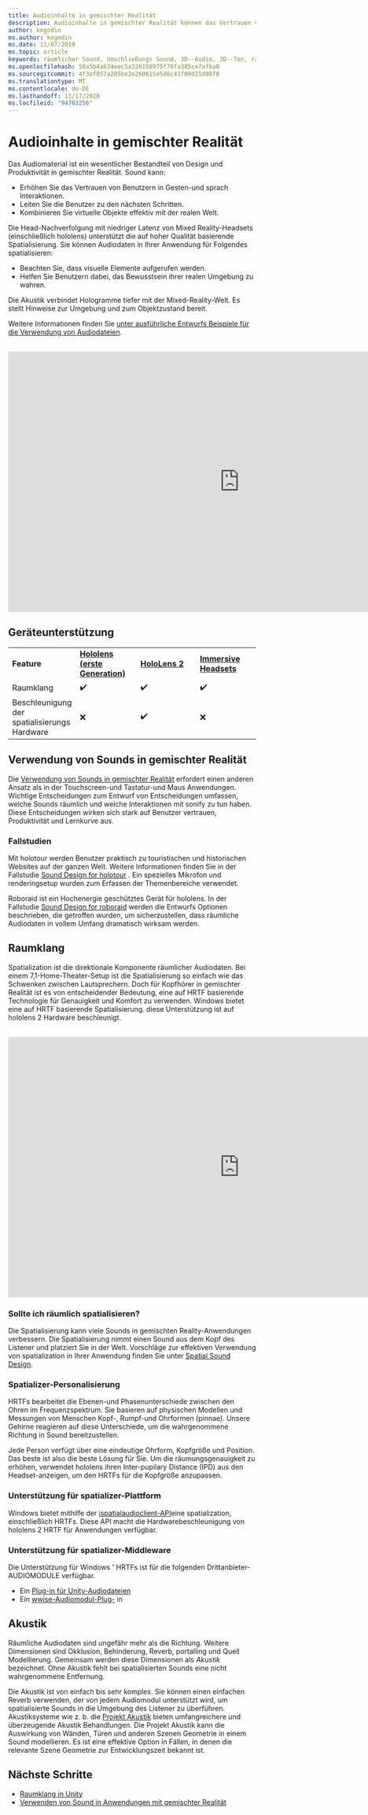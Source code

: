 ```yaml
---
title: Audioinhalte in gemischter Realität
description: Audioinhalte in gemischter Realität können das Vertrauen von Benutzeroberflächen Interaktionen erhöhen und Benutzer in der Benutzeroberfläche eintauchen.
author: kegodin
ms.author: kegodin
ms.date: 11/07/2019
ms.topic: article
keywords: räumlicher Sound, Umschließungs Sound, 3D--Audio, 3D--Ton, räumliche Audiodaten, Mixed Reality-Headset, Windows Mixed Reality-Headset, Virtual Reality-Headset, hololens, mrtk, Mixed Reality Toolkit, Fallstudien, Akustik
ms.openlocfilehash: 50a5b4a634eec5a326158975f70fa385ce7af6a8
ms.sourcegitcommit: 4f3ef057a285be2e260615e5d6c41f00d15d08f8
ms.translationtype: MT
ms.contentlocale: de-DE
ms.lasthandoff: 11/17/2020
ms.locfileid: "94703256"
---
```

# <a name="audio-in-mixed-reality"></a>Audioinhalte in gemischter Realität
Das Audiomaterial ist ein wesentlicher Bestandteil von Design und Produktivität in gemischter Realität. Sound kann:
* Erhöhen Sie das Vertrauen von Benutzern in Gesten-und sprach Interaktionen.
* Leiten Sie die Benutzer zu den nächsten Schritten.
* Kombinieren Sie virtuelle Objekte effektiv mit der realen Welt.

Die Head-Nachverfolgung mit niedriger Latenz von Mixed Reality-Headsets (einschließlich hololens) unterstützt die auf hoher Qualität basierende Spatialisierung. Sie können Audiodaten in Ihrer Anwendung für Folgendes spatialisieren:
* Beachten Sie, dass visuelle Elemente aufgerufen werden.
* Helfen Sie Benutzern dabei, das Bewusstsein ihrer realen Umgebung zu wahren.

Die Akustik verbindet Hologramme tiefer mit der Mixed-Reality-Welt. Es stellt Hinweise zur Umgebung und zum Objektzustand bereit.

Weitere Informationen finden Sie [unter ausführliche Entwurfs Beispiele für die Verwendung von Audiodateien](spatial-sound-design.md).

<br>

<iframe width="940" height="530" src="https://www.youtube.com/embed/PTPvx7mDon4" frameborder="0" allow="accelerometer; autoplay; encrypted-media; gyroscope; picture-in-picture" allowfullscreen></iframe>

## <a name="device-support"></a>Geräteunterstützung

<table>
    <colgroup>
    <col width="25%" />
    <col width="25%" />
    <col width="25%" />
    <col width="25%" />
    </colgroup>
    <tr>
        <td><strong>Feature</strong></td>
        <td><a href="../hololens-hardware-details.md"><strong>Hololens (erste Generation)</strong></a></td>
        <td><a href="https://docs.microsoft.com/hololens/hololens2-hardware"><strong>HoloLens 2</strong></td>
        <td><a href="../discover/immersive-headset-hardware-details.md"><strong>Immersive Headsets</strong></a></td>
    </tr>
     <tr>
        <td>Raumklang</td>
        <td>✔️</td>
        <td>✔️</td>
        <td>✔️</td>
    </tr>
     <tr>
        <td>Beschleunigung der spatialisierungs Hardware</td>
        <td>❌</td>
        <td>✔️</td>
        <td>❌</td>
    </tr>
</table>

## <a name="use-of-sounds-in-mixed-reality"></a>Verwendung von Sounds in gemischter Realität
Die [Verwendung von Sounds in gemischter Realität](spatial-sound-design.md) erfordert einen anderen Ansatz als in der Touchscreen-und Tastatur-und Maus Anwendungen. Wichtige Entscheidungen zum Entwurf von Entscheidungen umfassen, welche Sounds räumlich und welche Interaktionen mit sonify zu tun haben. Diese Entscheidungen wirken sich stark auf Benutzer vertrauen, Produktivität und Lernkurve aus.

### <a name="case-studies"></a>Fallstudien
Mit holotour werden Benutzer praktisch zu touristischen und historischen Websites auf der ganzen Welt. Weitere Informationen finden Sie in der Fallstudie [Sound Design for holotour](case-study-spatial-sound-design-for-holotour.md) . Ein spezielles Mikrofon und renderingsetup wurden zum Erfassen der Themenbereiche verwendet.

Roboraid ist ein Hochenergie geschütztes Gerät für hololens. In der Fallstudie [Sound Design for roboraid](case-study-using-spatial-sound-in-roboraid.md) werden die Entwurfs Optionen beschrieben, die getroffen wurden, um sicherzustellen, dass räumliche Audiodaten in vollem Umfang dramatisch wirksam werden.

## <a name="spatialization"></a>Raumklang
Spatialization ist die direktionale Komponente räumlicher Audiodaten. Bei einem 7,1-Home-Theater-Setup ist die Spatialisierung so einfach wie das Schwenken zwischen Lautsprechern. Doch für Kopfhörer in gemischter Realität ist es von entscheidender Bedeutung, eine auf HRTF basierende Technologie für Genauigkeit und Komfort zu verwenden. Windows bietet eine auf HRTF basierende Spatialisierung. diese Unterstützung ist auf hololens 2 Hardware beschleunigt.

<br>

<iframe width="940" height="530" src="https://www.youtube.com/embed/aB3TDjYklmo" frameborder="0" allow="accelerometer; autoplay; encrypted-media; gyroscope; picture-in-picture" allowfullscreen></iframe>

### <a name="should-i-spatialize"></a>Sollte ich räumlich spatialisieren?
Die Spatialisierung kann viele Sounds in gemischten Reality-Anwendungen verbessern. Die Spatialisierung nimmt einen Sound aus dem Kopf des Listener und platziert Sie in der Welt. Vorschläge zur effektiven Verwendung von spatialization in Ihrer Anwendung finden Sie unter [Spatial Sound Design](spatial-sound-design.md).

### <a name="spatializer-personalization"></a>Spatializer-Personalisierung
HRTFs bearbeitet die Ebenen-und Phasenunterschiede zwischen den Ohren im Frequenzspektrum. Sie basieren auf physischen Modellen und Messungen von Menschen Kopf-, Rumpf-und Ohrformen (pinnae). Unsere Gehirne reagieren auf diese Unterschiede, um die wahrgenommene Richtung in Sound bereitzustellen.

Jede Person verfügt über eine eindeutige Ohrform, Kopfgröße und Position. Das beste ist also die beste Lösung für Sie. Um die räumungsgenauigkeit zu erhöhen, verwendet hololens ihren Inter-pupilary Distance (IPD) aus den Headset-anzeigen, um den HRTFs für die Kopfgröße anzupassen.

### <a name="spatializer-platform-support"></a>Unterstützung für spatializer-Plattform
Windows bietet mithilfe der [ispatialaudioclient-API](https://docs.microsoft.com/windows/win32/coreaudio/spatial-sound)eine spatialization, einschließlich HRTFs. Diese API macht die Hardwarebeschleunigung von hololens 2 HRTF für Anwendungen verfügbar.

### <a name="spatializer-middleware-support"></a>Unterstützung für spatializer-Middleware
Die Unterstützung für Windows ' HRTFs ist für die folgenden Drittanbieter-AUDIOMODULE verfügbar.
* Ein [Plug-in für Unity-Audiodateien](../develop/unity/spatial-sound-in-unity.md)
* Ein [wwise-Audiomodul-Plug-](https://www.audiokinetic.com/products/plug-ins/msspatial/) in

## <a name="acoustics"></a>Akustik
Räumliche Audiodaten sind ungefähr mehr als die Richtung. Weitere Dimensionen sind Okklusion, Behinderung, Reverb, portalling und Quell Modellierung. Gemeinsam werden diese Dimensionen als *Akustik* bezeichnet. Ohne Akustik fehlt bei spatialisierten Sounds eine nicht wahrgenommene Entfernung.

Die Akustik ist von einfach bis sehr komplex. Sie können einen einfachen Reverb verwenden, der von jedem Audiomodul unterstützt wird, um spatialisierte Sounds in die Umgebung des Listener zu überführen. Akustiksysteme wie z. b. die [Projekt Akustik](https://aka.ms/acoustics)  bieten umfangreichere und überzeugende Akustik Behandlungen. Die Projekt Akustik kann die Auswirkung von Wänden, Türen und anderen Szenen Geometrie in einem Sound modellieren. Es ist eine effektive Option in Fällen, in denen die relevante Szene Geometrie zur Entwicklungszeit bekannt ist.

## <a name="next-steps"></a>Nächste Schritte
- [Raumklang in Unity](../develop/unity/spatial-sound-in-unity.md)
- [Verwenden von Sound in Anwendungen mit gemischter Realität](spatial-sound-design.md)
